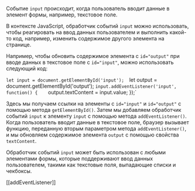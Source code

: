 Событие `input` происходит, когда пользователь вводит данные в элемент формы, например, текстовое поле.

В контексте JavaScript, обработчик событий `input` можно использовать, чтобы реагировать на ввод данных пользователем и выполнить какой-то код, например, изменить содержимое другого элемента на странице.

Например, чтобы обновить содержимое элемента с `id="output"` при вводе данных в текстовое поле с `id="input"`, можно использовать следующий код:

`let input = document.getElementById('input'); 
`let output = document.getElementById('output'); 
`input.addEventListener('input', function() {   
`output.textContent = input.value; });`

Здесь мы получаем ссылки на элементы с `id="input"` и `id="output"` с помощью метода `getElementById()`. Затем мы добавляем обработчик событий `input` к элементу `input` с помощью метода `addEventListener()`. Когда пользователь вводит данные в текстовое поле, браузер вызывает функцию, переданную вторым параметром метода `addEventListener()`, и мы обновляем содержимое элемента `output` с помощью свойства `textContent`.

Обработчик событий `input` может быть использован с любыми элементами формы, которые поддерживают ввод данных пользователем, такими как текстовые поля, выпадающие списки и чекбоксы.

[[addEventListener]]